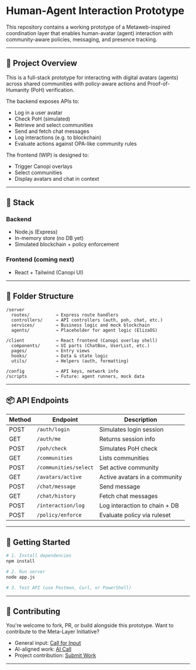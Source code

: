 # Human-Agent Interaction Prototype

This repository contains a working prototype of a Metaweb-inspired coordination layer that enables human-avatar (agent) interaction with community-aware policies, messaging, and presence tracking.

---

## 🧠 Project Overview

This is a full-stack prototype for interacting with digital avatars (agents) across shared communities with policy-aware actions and Proof-of-Humanity (PoH) verification.

The backend exposes APIs to:

* Log in a user avatar
* Check PoH (simulated)
* Retrieve and select communities
* Send and fetch chat messages
* Log interactions (e.g. to blockchain)
* Evaluate actions against OPA-like community rules

The frontend (WIP) is designed to:

* Trigger Canopi overlays
* Select communities
* Display avatars and chat in context

---

## 🧱 Stack

### Backend

* Node.js (Express)
* In-memory store (no DB yet)
* Simulated blockchain + policy enforcement

### Frontend (coming next)

* React + Tailwind (Canopi UI)

---

## 📂 Folder Structure

```
/server
  routes/          → Express route handlers
  controllers/     → API controllers (auth, poh, chat, etc.)
  services/        → Business logic and mock blockchain
  agents/          → Placeholder for agent logic (ElizaOS)

/client            → React frontend (Canopi overlay shell)
  components/      → UI parts (ChatBox, UserList, etc.)
  pages/           → Entry views
  hooks/           → Data & state logic
  utils/           → Helpers (auth, formatting)

/config            → API keys, network info
/scripts           → Future: agent runners, mock data
```

---

## 📦 API Endpoints

| Method | Endpoint              | Description                   |
| ------ | --------------------- | ----------------------------- |
| POST   | `/auth/login`         | Simulates login session       |
| GET    | `/auth/me`            | Returns session info          |
| POST   | `/poh/check`          | Simulates PoH check           |
| GET    | `/communities`        | Lists communities             |
| POST   | `/communities/select` | Set active community          |
| GET    | `/avatars/active`     | Active avatars in a community |
| POST   | `/chat/message`       | Send message                  |
| GET    | `/chat/history`       | Fetch chat messages           |
| POST   | `/interaction/log`    | Log interaction to chain + DB |
| POST   | `/policy/enforce`     | Evaluate policy via ruleset   |

---

## 🚀 Getting Started

```bash
# 1. Install dependencies
npm install

# 2. Run server
node app.js

# 3. Test API (use Postman, Curl, or PowerShell)
```

---


## 🤝 Contributing

You're welcome to fork, PR, or build alongside this prototype.
Want to contribute to the Meta-Layer Initiative?

* General input: [Call for Input](https://themetalayer.org/call-for-input)
* AI-aligned work: [AI Call](https://themetalayer.org/ai-call-for-input)
* Project contribution: [Submit Work](https://themetalayer.org/contribute#bridgit)

---
